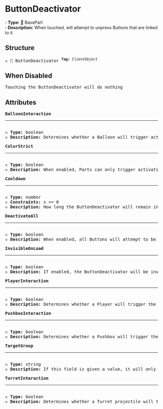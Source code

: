 # ButtonDeactivator

▫️ <b>Type:</b> 🔲 BasePart  
▫️ <b>Description:</b> When touched, will attempt to unpress Buttons that are linked to it

## Structure
<pre>
▫️ 🔲 ButtonDeactivator <sup><b>Tag:</b> <i>ClientObject</i></sup>
</pre>

## When Disabled
<pre>
Touching the ButtonDeactivator will do nothing
</pre>

## Attributes
<pre>
<b>BalloonInteraction</b>  
<hr>
▫️ <b>Type:</b> boolean  
▫️ <b>Description:</b> Determines whether a Balloon will trigger activation of the Button  
</pre>

<pre>
<b>ColorStrict</b>  
<hr>
▫️ <b>Type:</b> boolean  
▫️ <b>Description:</b> When enabled, Parts can only trigger activation of the Button when they match the color of the Button. However, Parts that belong to the player are exempt from this rule 
</pre>

<pre>
<b>Cooldown</b>  
<hr>
▫️ <b>Type:</b> number  
▫️ <b>Constraints:</b> x >= 0  
▫️ <b>Description:</b> How long the ButtonDeactivator will remain inactive after being activated
</pre>

<pre>
<b>DeactivateAll</b>  
<hr>
▫️ <b>Type:</b> boolean  
▫️ <b>Description:</b> When enabled, all Buttons will attempt to be unpressed
</pre>

<pre>
<b>InvisibleOnLoad</b>  
<hr>
▫️ <b>Type:</b> boolean  
▫️ <b>Description:</b> If enabled, the ButtonDeactivator will be invisible when it is loaded into the Tower. This is useful if you want to be able to see the ButtonDeactivator while editing, but not while playing
</pre>

<pre>
<b>PlayerInteraction</b>  
<hr>
▫️ <b>Type:</b> boolean  
▫️ <b>Description:</b> Determines whether a Player will trigger the ButtonDeactivator  
</pre>

<pre>
<b>PushboxInteraction</b>  
<hr>
▫️ <b>Type:</b> boolean  
▫️ <b>Description:</b> Determines whether a Pushbox will trigger the ButtonDeactivator
</pre>

<pre>
<b>TargetGroup</b>  
<hr>
▫️ <b>Type:</b> string  
▫️ <b>Description:</b> If this field is given a value, it will only affect Buttons that have that same value as a tag. If this field is left blank, it will only affect Buttons that match the color of the ButtonDeactivator
</pre>

<pre>
<b>TurretInteraction</b>  
<hr>
▫️ <b>Type:</b> boolean  
▫️ <b>Description:</b> Determines whether a Turret projectile will trigger activation of the Button  
</pre>
